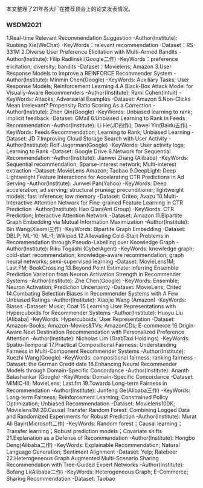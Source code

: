 本文整理了21年各大厂在推荐顶会上的论文发表情况。
### WSDM2021
1.Real-time Relevant Recommendation Suggestion
-Author(Institute): Ruobing Xie(WeChat)
-KeyWords：relevant recommendation
-Dataset：RS-331M
2.Diverse User Preference Elicitation with Multi-Armed Bandits
-Author(Institute): Filip Radlinski(Google二作)
-KeyWords：preference elicitation; diversity; bandits
-Dataset：Movielens; Amazon
3.User Response Models to Improve a REINFORCE Recommender System
-Author(Institute): Minmin Chen(Google)
-KeyWords: Auxiliary Tasks; User Response Models; Reinforcement Learning
4.A Black-Box Attack Model for Visually-Aware Recommenders
-Author(Institute): Rami Cohen(Intuit)
-KeyWords: Attacks; Adversarial Examples
-Dataset: Amazon
5.Non-Clicks Mean Irrelevant? Propensity Ratio Scoring As a Correction
-Author(Institute): Zhen Qin(Google)
-KeyWords: Unbiased learning to rank; implicit feedback
-Dataset: GMail
6.Unbiased Learning to Rank in Feeds Recommendation
-Author(Institute): Li He(JD四作); Dawei Yin(Baidu五作)
-KeyWords: Feeds Recommendation; Learning to Rank; Unbiased Learning
-Dataset: JD
7.Improving Cloud Storage Search with User Activity
-Author(Institute): Rolf Jagerman(Google)
-KeyWords: User activity logs; Learning to Rank
-Dataset: Google Drive
8.Network for Sequential Recommendation
-Author(Institute): Jianwei Zhang (Alibaba)
-KeyWords: Sequential recommendation; Sparse-interest network; Multi-interest extraction
-Dataset: MovieLens Amazon; Taobao
9.DeepLight: Deep Lightweight Feature Interactions for Accelerating CTR Predictions in Ad Serving
-Author(Institute): Junwei Pan(Yahoo)
-KeyWords: Deep acceleration; ad serving; structural pruning; preconditioner; lightweight models; fast inference; low memory
-Dataset: Criteo; Avazu
10.Multi-Interactive Attention Network for Fine-grained Feature Learning in CTR Prediction
-Author(Institute): Hao Qian(Ant Group)
-KeyWords: CTR Prediction; Interactive Attention Network
-Dataset: Amazon
11.Bipartite Graph Embedding via Mutual Information Maximization
-Author(Institute): Bin Wang(Xiaomi三作)
-KeyWords: Bipartite Graph Embedding
-Dataset: DBLP; ML-10; ML-1; Wikiped
12.Alleviating Cold-Start Problems in Recommendation through Pseudo-Labelling over Knowledge Graph
-Author(Institute): Riku Togashi (CyberAgent)
-KeyWords: knowledge graph; cold-start recommendation; knowledge-aware recommendation; graph neural networks; semi-supervised learning
-Dataset: MovieLens1M; Last.FM; BookCrossing
13.Beyond Point Estimate: Inferring Ensemble Prediction Variation from Neuron Activation Strength in Recommender Systems
-Author(Institute): Zhe Chen(Google)
-KeyWords: Ensemble; Neuron Activation; Prediction Uncertainty
-Dataset: MovieLens; Criteo
14.Combating Selection Biases in Recommender Systems with A Few Unbiased Ratings
-Author(Institute): Xiaojie Wang (Amazon)
-KeyWords: Biases
-Dataset: Music; Coat
15.Learning User Representations with Hypercuboids for Recommender Systems
-Author(Institute): Huoyu Liu (Alibaba)
-KeyWords: Hypercuboids; User Representation
-Dataset: Amazon-Books; Amazon-Movies&TVs; AmazonCDs; E-commerce
16.Origin-Aware Next Destination Recommendation with Personalized Preference Attention
-Author(Institute): Nicholas Lim (GrabTaxi Holdings)
-KeyWords: Spatio-Temporal
17.Practical Compositional Fairness: Understanding Fairness in Multi-Component Recommender Systems
-Author(Institute): Xuezhi Wang(Google)
-KeyWords: compositional fairness; ranking fairness
-Dataset: the German Credit data
18.Enhancing Neural Recommender Models through Domain-Specific Concordance
-Author(Institute): Ananth Balashankar (Google)
-KeyWords: Domain-Specific Concordance
-Dataset: MIMIC-III; MovieLens; Last.fm
19.Towards Long-term Fairness in Recommendation
-Author(Institute): Junfeng Ge(Alibaba三作)
-KeyWords: Long-term Fairness; Reinforcement Learning; Constrained Policy Optimization; Unbiased Recommendation
-Dataset: Movielens100K; Movielens1M
20.Causal Transfer Random Forest: Combining Logged Data and Randomized Experiments for Robust Prediction
-Author(Institute): Murat Ali Bayir(Microsoft二作)
-KeyWords: Random forest；Causal learning；Transfer learning；Robust prediction models；Covariate shifts
21.Explanation as a Defense of Recommendation
-Author(Institute): Hongbo Deng(Alibaba二作)
-KeyWords: Explainable Recommendation; Natural Language Generation; Sentiment Alignment
-Dataset: Yelp; Ratebeer
22.Heterogeneous Graph Augmented Multi-Scenario Sharing Recommendation with Tree-Guided Expert Networks
-Author(Institute): Bofang Li(Alibaba二作)
-KeyWords: Heterogeneous Graph; E-Commerce; Sharing Recommendation
-Dataset: Taobao
